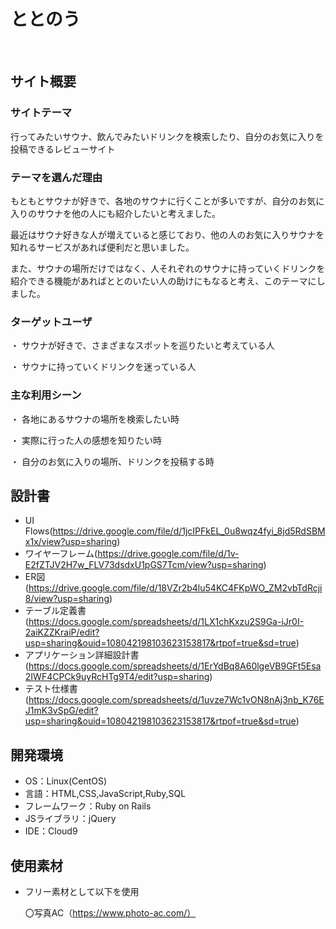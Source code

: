 # ととのう
​
## サイト概要
### サイトテーマ
行ってみたいサウナ、飲んでみたいドリンクを検索したり、自分のお気に入りを投稿できるレビューサイト
​
### テーマを選んだ理由
もともとサウナが好きで、各地のサウナに行くことが多いですが、自分のお気に入りのサウナを他の人にも紹介したいと考えました。

最近はサウナ好きな人が増えていると感じており、他の人のお気に入りサウナを知れるサービスがあれば便利だと思いました。

また、サウナの場所だけではなく、人それぞれのサウナに持っていくドリンクを紹介できる機能があればととのいたい人の助けにもなると考え、このテーマにしました。
​
### ターゲットユーザ
・ サウナが好きで、さまざまなスポットを巡りたいと考えている人

・ サウナに持っていくドリンクを迷っている人

### 主な利用シーン
・ 各地にあるサウナの場所を検索したい時

・ 実際に行った人の感想を知りたい時

・ 自分のお気に入りの場所、ドリンクを投稿する時
​
## 設計書
- UI Flows(https://drive.google.com/file/d/1jcIPFkEL_0u8wqz4fyi_8jd5RdSBMx1x/view?usp=sharing)
- ワイヤーフレーム(https://drive.google.com/file/d/1v-E2fZTJV2H7w_FLV73dsdxU1pGS7Tcm/view?usp=sharing)
- ER図(https://drive.google.com/file/d/18VZr2b4lu54KC4FKpWO_ZM2vbTdRcji8/view?usp=sharing)
- テーブル定義書(https://docs.google.com/spreadsheets/d/1LX1chKxzu2S9Ga-iJr0I-2aiKZZKraiP/edit?usp=sharing&ouid=108042198103623153817&rtpof=true&sd=true)
- アプリケーション詳細設計書(https://docs.google.com/spreadsheets/d/1ErYdBq8A60lgeVB9GFt5Esa2IWF4CPCk9uyRcHTg9T4/edit?usp=sharing)
- テスト仕様書(https://docs.google.com/spreadsheets/d/1uvze7Wc1vON8nAj3nb_K76EJ1mK3vSpG/edit?usp=sharing&ouid=108042198103623153817&rtpof=true&sd=true)
​
## 開発環境
- OS：Linux(CentOS)
- 言語：HTML,CSS,JavaScript,Ruby,SQL
- フレームワーク：Ruby on Rails
- JSライブラリ：jQuery
- IDE：Cloud9
​
## 使用素材
- フリー素材として以下を使用

  〇写真AC（https://www.photo-ac.com/）